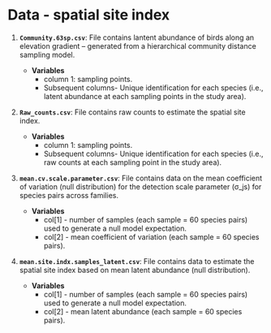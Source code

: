 # Data - spatial site index

1. **`Community.63sp.csv`**: File contains lantent abundance of birds along an elevation gradient – generated from a hierarchical community distance sampling model.

   + **Variables**
      * column 1: sampling points.
      * Subsequent columns- Unique identification for each species (i.e., latent abundance at each sampling points in the study area).

2. **`Raw_counts.csv`**: File contains raw counts to estimate the spatial site index.
    + **Variables**
       * column 1: sampling points.
       * Subsequent columns- Unique identification for each species (i.e., raw counts at each sampling point in the study area).
     

3. **`mean.cv.scale.parameter.csv`**: File contains data on the mean coefficient of variation (null distribution) for the detection scale parameter (σ_js)  for species pairs across families. 
    + **Variables**
      * col[1] - number of samples (each sample = 60 species pairs) used to generate a null model expectation.
      * col[2] - mean coefficient of variation (each sample = 60 species pairs).
     
 4. **`mean.site.indx.samples_latent.csv`**: File contains data to estimate the spatial site index based on mean latent abundance (null distribution). 
    + **Variables**
      * col[1] - number of samples (each sample = 60 species pairs) used to generate a null model expectation.
      * col[2] - mean latent abundance (each sample = 60 species pairs).
